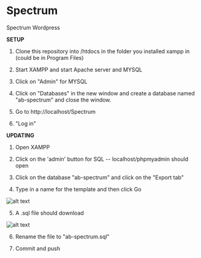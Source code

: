 # Spectrum
Spectrum Wordpress

**SETUP**

1. Clone this repository into /htdocs in the folder you installed xampp in (could be in Program Files)

2. Start XAMPP and start Apache server and MYSQL

3. Click on "Admin" for MYSQL

4. Click on "Databases" in the new window and create a database named "ab-spectrum" and close the window.

5. Go to http://localhost/Spectrum

6. "Log in"

**UPDATING**

1. Open XAMPP

2. Click on the 'admin' button for SQL -- localhost/phpmyadmin should open

3. Click on the database "ab-spectrum" and click on the "Export tab"

4. Type in a name for the template and then click Go 

![alt text](http://i.imgur.com/H6KpBwI.png "SQL Dump")

5. A .sql file should download

![alt text](http://i.imgur.com/kOw0XeQ.png "download")

6. Rename the file to "ab-spectrum.sql"

7. Commit and push





